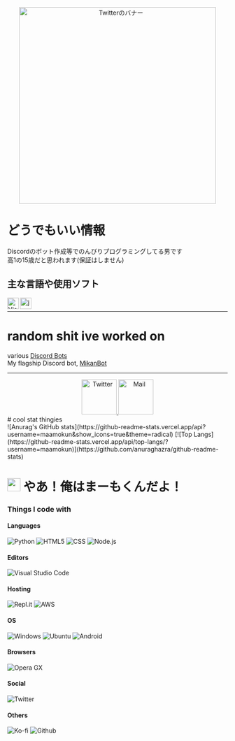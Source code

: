 <div align="center">
  <a href="https://mikn.dev">
      <img src="https://cdn.discordapp.com/attachments/800206035532120068/973180102496104478/e3b52232-ee6c-4db3-af43-bea69eec26f0.png" alt="Twitterのバナー" width="450">
    </a>
 </div>
 
# どうでもいい情報
Discordのボット作成等でのんびりプログラミングしてる男です <br>
高1の15歳だと思われます(保証はしません)

## 主な言語や使用ソフト
<img align="left" alt="Visual Studio Code" width="26px" src="https://i.imgur.com/LwSdAlE.png" />

<img align="left" alt="js" width="26px" src="https://i.imgur.com/0nw4gYG.png" />  <br>

---

# random shit ive worked on
various [Discord Bots](https://bots.mikn.dev) <br>
My flagship Discord bot, [MikanBot](https://mikanbot.com)

---

<div align="center">
  <a href="https://twitter.com/maamo_kun">
      <img src="https://i.imgur.com/dymuNOd.png" alt="Twitter" width="80">
  </a>
  <a href="hello@mikn.dev" >
    <img src="https://i.imgur.com/3K0Z67T.png" alt="Mail" width="80">
  </a>
  
</div>
# cool stat thingies <br>
![Anurag's GitHub stats](https://github-readme-stats.vercel.app/api?username=maamokun&show_icons=true&theme=radical)
[![Top Langs](https://github-readme-stats.vercel.app/api/top-langs/?username=maamokun)](https://github.com/anuraghazra/github-readme-stats)


<h1><img src="https://cdn.discordapp.com/attachments/800206035532120068/973174609438462002/b19f5ee6-10e3-458d-8d51-1bab1f9bb72c.png" width="30"/> やあ！俺はまーもくんだよ！</h1>
<h3>Things I code with</h3>
<h4>Languages</h4>
<p>
  <img alt="Python" src="https://img.shields.io/badge/python-3670A0?style=flat-square&logo=python&logoColor=ffdd54" />
  <img alt="HTML5" src="https://img.shields.io/badge/html5-%23E34F26.svg?style=flat-square&logo=html5&logoColor=white" />
  <img alt="CSS" src="https://img.shields.io/badge/css3-%231572B6.svg?style=flat-square&logo=css3&logoColor=white" />
  <img alt="Node.js" src="https://img.shields.io/badge/node.js-6DA55F?style=flat-square&logo=node.js&logoColor=white" />
</p>
<h4>Editors</h4>
<p>
  <img alt="Visual Studio Code" src="https://img.shields.io/badge/Visual%20Studio%20Code-0078d7.svg?style=flat-square&logo=visual-studio-code&logoColor=white" />
</p>
<h4>Hosting</h4>
<p>
  <img alt="Repl.it" src="https://img.shields.io/badge/Replit-667881?style=flat-square&logo=Replit&logoColor=white" />
  <img alt="AWS" src="https://img.shields.io/badge/AWS-232F3E.svg?style=flat-square&logo=Amazon AWS&logoColor=white" />
</p>
<h4>OS</h4>
<p>
  <img alt="Windows" src="https://img.shields.io/badge/Windows-0078D6?style=flat-square&logo=windows&logoColor=white" />
  <img alt="Ubuntu" src="https://img.shields.io/badge/Ubuntu-E95420?style=flat-square&logo=ubuntu&logoColor=white" />
  <img alt="Android" src="https://img.shields.io/badge/Android-3DDC84?style=flat-square&logo=android&logoColor=white" />
</p>
<h4>Browsers</h4>
<p>
  <img alt="Opera GX" src="https://img.shields.io/badge/Opera GX-FF1B2D?style=flat-square&logo=Opera&logoColor=red" />
</p>
<h4>Social</h4>
<p>
  <img alt="Twitter" src="https://img.shields.io/twitter/follow/maamo_kun?label=%40maamo_kun&style=social" />
</p>
<h4>Others</h4>
<p>
  <img alt="Ko-fi" src="https://img.shields.io/badge/Ko--fi-FF5E5B?style=flat-square&logo=Ko-fi&logoColor=white" />
  <img alt="Github" src="https://img.shields.io/badge/github-%23121011.svg?style=flat-square&logo=github&logoColor=white" />
</p>
